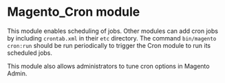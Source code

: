 # Magento_Cron module

This module enables scheduling of jobs. Other modules can add cron jobs by including `crontab.xml` in their `etc` directory. The command `bin/magento cron:run` should be run periodically to trigger the Cron module to run its scheduled jobs.

This module also allows administrators to tune cron options in Magento Admin.
